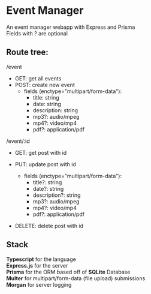 # Event Manager

An event manager webapp with Express and Prisma\
Fields with ? are optional

## Route tree:
/event
* GET: get all events
* POST: create new event
    * fields (enctype="multipart/form-data"):
        * title: string
        * date: string
        * description: string
        * mp3?: audio/mpeg
        * mp4?: video/mp4
        * pdf?: application/pdf

/event/:id
* GET: get post with id
* PUT: update post with id
    * fields (enctype="multipart/form-data"):
        * title?: string
        * date?: string
        * description?: string
        * mp3?: audio/mpeg
        * mp4?: video/mp4
        * pdf?: application/pdf

* DELETE: delete post with id

## Stack
**Typescript** for the language\
**Express.js** for the server\
**Prisma** for the ORM based off of **SQLite** Database\
**Multer** for multipart/form-data (file upload) submissions\
**Morgan** for server logging

